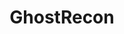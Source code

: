 ---
title: GhostRecon
crosslinks:
- livven
- ghostreconLFG
- youtubefactsbot
- Wildlands
- thedivision
- wildlandsyeti
- anti_gif_bot
- u_imguralbumbot
- joinsquad
- gaming
- Gamingcirclejerk
- Rainbow6
- youtubot
- WildlandsLFG
- GirlGamers
- MassdropBot
- autourbanbot
- SubredditDrama
- pcgaming
- forhonor
---